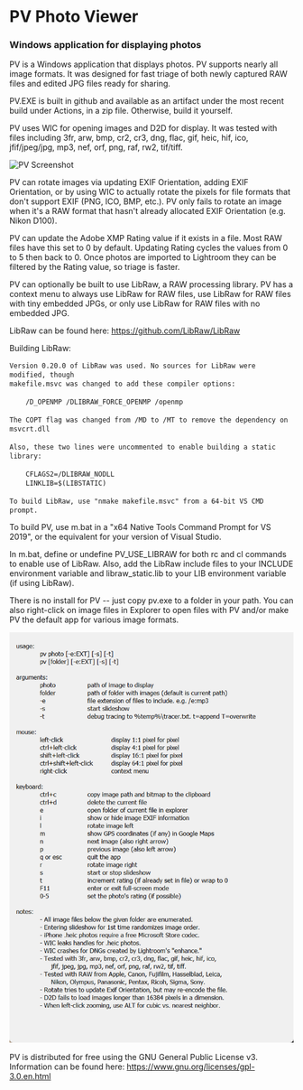 # PV Photo Viewer
### Windows application for displaying photos

PV is a Windows application that displays photos. PV supports nearly all image formats.
It was designed for fast triage of both newly captured RAW files and edited JPG files
ready for sharing.

PV.EXE is built in github and available as an artifact under the most recent build
under Actions, in a zip file. Otherwise, build it yourself.

PV uses WIC for opening images and D2D for display. It was tested with files
including 3fr, arw, bmp, cr2, cr3, dng, flac, gif, heic, hif, ico, jfif/jpeg/jpg,
mp3, nef, orf, png, raf, rw2, tif/tiff.

![PV Screenshot](pv3.png)

PV can rotate images via updating EXIF Orientation, adding EXIF Orientation, or by
using WIC to actually rotate the pixels for file formats that don't support EXIF
(PNG, ICO, BMP, etc.). PV only fails to rotate an image when it's a RAW format that
hasn't already allocated EXIF Orientation (e.g. Nikon D100).

PV can update the Adobe XMP Rating value if it exists in a file. Most RAW files have
this set to 0 by default. Updating Rating cycles the values from 0 to 5 then back to 0.
Once photos are imported to Lightroom they can be filtered by the Rating value, so
triage is faster.

PV can optionally be built to use LibRaw, a RAW processing library. PV has a context
menu to always use LibRaw for RAW files, use LibRaw for RAW files with tiny embedded
JPGs, or only use LibRaw for RAW files with no embedded JPG.

LibRaw can be found here: https://github.com/LibRaw/LibRaw

Building LibRaw:

    Version 0.20.0 of LibRaw was used. No sources for LibRaw were modified, though
    makefile.msvc was changed to add these compiler options:

        /D_OPENMP /DLIBRAW_FORCE_OPENMP /openmp

    The COPT flag was changed from /MD to /MT to remove the dependency on msvcrt.dll

    Also, these two lines were uncommented to enable building a static library:

        CFLAGS2=/DLIBRAW_NODLL
        LINKLIB=$(LIBSTATIC)

    To build LibRaw, use "nmake makefile.msvc" from a 64-bit VS CMD prompt.

To build PV, use m.bat in a "x64 Native Tools Command Prompt for VS 2019", or the
equivalent for your version of Visual Studio.

In m.bat, define or undefine PV_USE_LIBRAW for both rc and cl commands to enable use
of LibRaw. Also, add the LibRaw include files to your INCLUDE environment variable and
libraw_static.lib to your LIB environment variable (if using LibRaw).

There is no install for PV -- just copy pv.exe to a folder in your path. You can also
right-click on image files in Explorer to open files with PV and/or make PV the default
app for various image formats.

![PV Help Screenshot](help.png)

PV is distributed for free using the GNU General Public License v3. Information can
be found here: https://www.gnu.org/licenses/gpl-3.0.en.html
